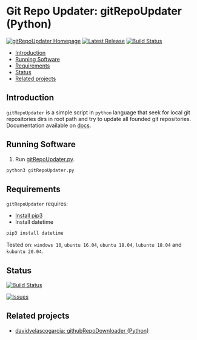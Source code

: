 # Git Repo Updater: gitRepoUpdater (Python)
[![gitRepoUpdater Homepage](https://img.shields.io/badge/gitRepoUpdater-develop-orange.svg)](https://github.com/davidvelascogarcia/gitRepoUpdater/tree/develop/programs) [![Latest Release](https://img.shields.io/github/tag/davidvelascogarcia/gitRepoUpdater.svg?label=Latest%20Release)](https://github.com/davidvelascogarcia/gitRepoUpdater/tags) [![Build Status](https://travis-ci.org/davidvelascogarcia/gitRepoUpdater.svg?branch=develop)](https://travis-ci.org/davidvelascogarcia/gitRepoUpdater)

- [Introduction](#introduction)
- [Running Software](#running-software)
- [Requirements](#requirements)
- [Status](#status)
- [Related projects](#related-projects)

## Introduction

`gitRepoUpdater` is a simple script in `python` language that seek for local git repositories dirs in root path and try to update all founded git repositories.
Documentation available on [docs](https://davidvelascogarcia.github.io/gitRepoUpdater/).

## Running Software

1. Run [gitRepoUpdater.py](./programs).

```bash
python3 gitRepoUpdater.py
```


## Requirements

`gitRepoUpdater` requires:

* [Install pip3](https://github.com/roboticslab-uc3m/installation-guides/blob/master/install-pip.md)
* Install datetime
```bash
pip3 install datetime
```


Tested on: `windows 10`, `ubuntu 16.04`, `ubuntu 18.04`, `lubuntu 18.04` and `kubuntu 20.04`.


## Status

[![Build Status](https://travis-ci.org/davidvelascogarcia/gitRepoUpdater.svg?branch=develop)](https://travis-ci.org/davidvelascogarcia/gitRepoUpdater)

[![Issues](https://img.shields.io/github/issues/davidvelascogarcia/gitRepoUpdater.svg?label=Issues)](https://github.com/davidvelascogarcia/gitRepoUpdater/issues)

## Related projects

* [davidvelascogarcia: githubRepoDownloader (Python)](https://github.com/davidvelascogarcia/githubRepoDownloader)
